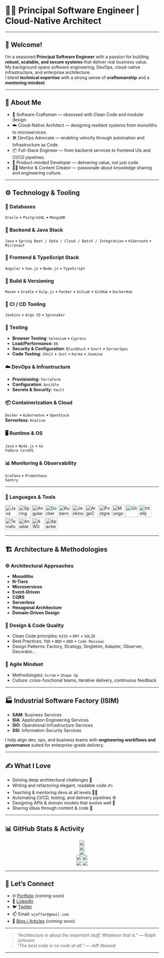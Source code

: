 # 👨‍💻 Principal Software Engineer | Cloud-Native Architect 

---

## 👋 Welcome!

I’m a seasoned **Principal Software Engineer** with a passion for building **robust, scalable, and secure systems** that deliver real business value.  
My background spans software engineering, DevOps, cloud-native infrastructure, and enterprise architecture.  
I blend **technical expertise** with a strong sense of **craftsmanship** and a **mentoring mindset**.

---

## 🧠 About Me

- 🧱 Software Craftsman — obsessed with Clean Code and modular design.
- ☁️ Cloud-Native Architect — designing resilient systems from monoliths to microservices.
- 🛠 DevOps Advocate — enabling velocity through automation and Infrastructure as Code.
- 📦 Full-Stack Engineer — from backend services to frontend UIs and CI/CD pipelines.
- 🎯 Product-minded Developer — delivering value, not just code.
- 👨‍🏫 Mentor & Content Creator — passionate about knowledge sharing and engineering culture.

---

## ⚙️ Technology & Tooling

### 💾 Databases
`Oracle` • `PostgreSQL` • `MongoDB`

### 🧱 Backend & Java Stack
`Java` • `Spring Boot / Data / Cloud / Batch / Integration` • `Hibernate` • `Micronaut`

### 🎨 Frontend & TypeScript Stack
`Angular` • `Vue.js` • `Node.js` • `TypeScript`

### 🧰 Build & Versioning
`Maven` • `Gradle` • `Gulp.js` • `Packer` • `GitLab` • `GitHub` • `DockerHub`

### 🔁 CI / CD Tooling
`Jenkins` • `Argo CD` • `Spinnaker`

### 🧪 Testing
- **Browser Testing**: `Selenium` • `Cypress`
- **Load/Performance**: `K6`
- **Security & Configuration**: `BlackDuck` • `Snort` • `ServerSpec`
- **Code Testing**: `JUnit` • `Jest` • `Karma` • `Jasmine`

### ☁️ DevOps & Infrastructure
- **Provisioning**: `Terraform`
- **Configuration**: `Ansible`
- **Secrets & Security**: `Vault`

### 📦 Containerization & Cloud
`Docker` • `Kubernetes` • `OpenStack`  
**Serverless**: `Knative`

### 🖥️ Runtime & OS
`Java` • `Node.js` • `Go`  
`Fedora CoreOS`

### 📊 Monitoring & Observability
`Grafana` • `Prometheus`  
`Sentry`  

---

### 🧰 Languages & Tools

<p align="left">
  <img src="https://cdn.jsdelivr.net/gh/devicons/devicon/icons/java/java-original.svg" height="40" alt="Java" />
  <img src="https://cdn.jsdelivr.net/gh/devicons/devicon/icons/spring/spring-original.svg" height="40" alt="Spring" />
  <img src="https://cdn.jsdelivr.net/gh/devicons/devicon@latest/icons/angular/angular-original.svg" height="40" alt="Angular" />
  <img src="https://cdn.jsdelivr.net/gh/devicons/devicon/icons/docker/docker-original.svg" height="40" alt="Docker" />
  <img src="https://cdn.jsdelivr.net/gh/devicons/devicon/icons/kubernetes/kubernetes-plain.svg" height="40" alt="Kubernetes" />
  <img src="https://cdn.jsdelivr.net/gh/devicons/devicon@latest/icons/jenkins/jenkins-original.svg" height="40" alt="Jenkins" />
  <img src="https://cdn.jsdelivr.net/gh/devicons/devicon@latest/icons/argocd/argocd-original.svg" height="40" alt="ArgoCD" />
  <img src="https://cdn.jsdelivr.net/gh/devicons/devicon/icons/postgresql/postgresql-original.svg" height="40" alt="PostgreSQL" />
  <img src="https://cdn.jsdelivr.net/gh/devicons/devicon/icons/mongodb/mongodb-original.svg" height="40" alt="MongoDB" />
  <img src="https://cdn.jsdelivr.net/gh/devicons/devicon/icons/git/git-original.svg" height="40" alt="Git" />
  <img src="https://cdn.jsdelivr.net/gh/devicons/devicon@latest/icons/intellij/intellij-original.svg" height="40" alt="Intellij" />
  <img src="https://cdn.jsdelivr.net/gh/devicons/devicon/icons/terraform/terraform-original.svg" height="40" alt="Terraform" />
  <img src="https://cdn.jsdelivr.net/gh/devicons/devicon/icons/ansible/ansible-original.svg" height="40" alt="Ansible" />
  <img src="https://cdn.jsdelivr.net/gh/devicons/devicon@latest/icons/amazonwebservices/amazonwebservices-original-wordmark.svg" height="40" alt="AWS" />
  <img src="https://cdn.jsdelivr.net/gh/devicons/devicon@latest/icons/apachekafka/apachekafka-original.svg" height="40" alt="ApacheKafka" />
</p>

---

## 🏗️ Architecture & Methodologies

### ⚙️ Architectural Approaches
- **Monoliths**
- **N-Tiers**
- **Microservices**
- **Event-Driven**
- **CQRS**
- **Serverless**
- **Hexagonal Architecture**
- **Domain-Driven Design**

### 📐 Design & Code Quality
- Clean Code principles: `KISS` • `DRY` • `SOLID`
- Best Practices: `TDD` • `BDD` • `DDD` • `Code Reviews`
- Design Patterns: Factory, Strategy, Singleton, Adapter, Observer, Decorator…

### 🚀 Agile Mindset
- Methodologies: `Scrum` • `Shape Up`
- Culture: cross-functional teams, iterative delivery, continuous feedback

---

## 🏭 Industrial Software Factory (ISIM)

- **SAM**: Business Services  
- **SIA**: Application Engineering Services  
- **SIO**: Operational Infrastructure Services  
- **SSI**: Information Security Services  

I help align dev, ops, and business teams with **engineering workflows and governance** suited for enterprise-grade delivery.

---

## ✍️ What I Love

- Solving deep architectural challenges 🧱  
- Writing and refactoring elegant, readable code ✍️  
- Teaching & mentoring devs at all levels 👨‍🏫  
- Automating CI/CD, testing, and delivery pipelines ⚙️  
- Designing APIs & domain models that evolve well 📐  
- Sharing ideas through content & code 📢

---

## 📊 GitHub Stats & Activity

<p align="center">
  <img src="https://github-readme-stats.vercel.app/api?username=wjeffar&show_icons=true&theme=tokyonight&count_private=true" />
  <br/>
  <img src="https://github-readme-stats.vercel.app/api/top-langs/?username=wjeffar&layout=compact&theme=tokyonight&langs_count=10" />
  <br/>
  <img src="https://github-profile-summary-cards.vercel.app/api/cards/profile-details?username=wjeffar&theme=tokyonight" />
  <br/>
  <img src="https://github-profile-summary-cards.vercel.app/api/cards/repos-per-language?username=wjeffar&theme=tokyonight" />
  <img src="https://github-profile-summary-cards.vercel.app/api/cards/most-commit-language?username=wjeffar&theme=tokyonight" />
  <br/>
  <img src="https://github-profile-summary-cards.vercel.app/api/cards/stats?username=wjeffar&theme=tokyonight" />
  <img src="https://github-profile-summary-cards.vercel.app/api/cards/productive-time?username=wjeffar&theme=tokyonight&utcOffset=+1" />
</p>


---

## 🤝 Let’s Connect

- 🌐 [Portfolio](#) *(coming soon)*
- 💼 [LinkedIn](https://linkedin.com/)
- 🐦 [Twitter](https://twitter.com/)
- 📫 Email: `wjeffar@gmail.com`
- 📢 [Blog / Articles](#) *(coming soon)*

---

> _"Architecture is about the important stuff. Whatever that is."_ — Ralph Johnson  
> _"The best code is no code at all."_ — Jeff Atwood

---
